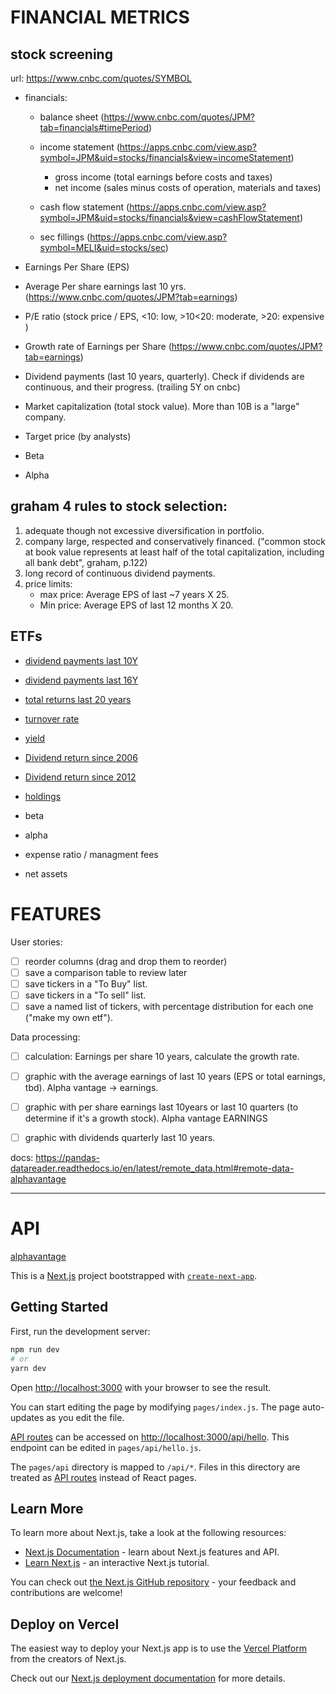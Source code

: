 # FINANCIAL METRICS 

## stock screening

url: https://www.cnbc.com/quotes/SYMBOL

- financials:
    - balance sheet (https://www.cnbc.com/quotes/JPM?tab=financials#timePeriod)
    - income statement (https://apps.cnbc.com/view.asp?symbol=JPM&uid=stocks/financials&view=incomeStatement)
        - gross income (total earnings before costs and taxes)
        - net income (sales minus costs of operation, materials and taxes)
    - cash flow statement (https://apps.cnbc.com/view.asp?symbol=JPM&uid=stocks/financials&view=cashFlowStatement)

    - sec fillings (https://apps.cnbc.com/view.asp?symbol=MELI&uid=stocks/sec)

- Earnings Per Share (EPS)
- Average Per share earnings last 10 yrs. (https://www.cnbc.com/quotes/JPM?tab=earnings)
- P/E ratio (stock price / EPS, <10: low, >10<20: moderate, >20: expensive )

- Growth rate of Earnings per Share (https://www.cnbc.com/quotes/JPM?tab=earnings)

- Dividend payments (last 10 years, quarterly). Check if dividends are continuous, and their progress. (trailing 5Y on cnbc)

- Market capitalization (total stock value). More than 10B is a "large" company. 

- Target price (by analysts)

- Beta

- Alpha

## graham 4 rules to stock selection:
1. adequate though not excessive diversification in portfolio. 
2. company large, respected and conservatively financed. ("common stock at book value represents at least half of the total capitalization, including all bank debt", graham, p.122)
3. long record of continuous dividend payments. 
4. price limits:
    - max price: Average EPS of last ~7 years X 25. 
    - Min price: Average EPS of last 12 months X 20. 


## ETFs

- [dividend payments last 10Y](https://www.barrons.com/market-data/funds/VIG)

- [dividend payments last 16Y](https://finance.yahoo.com/quote/VIG/history?period1=1146528000&period2=1642723200&interval=capitalGain%7Cdiv%7Csplit&filter=div&frequency=1mo&includeAdjustedClose=true)

- [total returns last 20 years](https://finance.yahoo.com/quote/VIG/performance?p=VIG) 

- [turnover rate](https://finance.yahoo.com/quote/ESGV/profile?p=VIG)

- [yield](https://finance.yahoo.com/quote/VIG?p=VIG&.tsrc=fin-srch)

- [Dividend return since 2006](https://finance.yahoo.com/quote/VIG/history?period1=1146528000&period2=1645056000&interval=capitalGain%7Cdiv%7Csplit&filter=div&frequency=1mo&includeAdjustedClose=true)

- [Dividend return since 2012](https://www.marketwatch.com/investing/fund/vig?mod=over_search)

- [holdings]('https://www.marketwatch.com/investing/fund/vig?mod=over_search')

- beta

- alpha

- expense ratio / managment fees

- net assets



# FEATURES

User stories:
- [ ] reorder columns (drag and drop them to reorder)
- [ ] save a comparison table to review later
- [ ] save tickers in a "To Buy" list.
- [ ] save tickers in a "To sell" list. 
- [ ] save a named list of tickers, with percentage distribution for each one ("make my own etf").

Data processing:
- [ ] calculation: Earnings per share 10 years, calculate the growth rate. 
- [ ] graphic with the average earnings of last 10 years (EPS or total earnings, tbd). Alpha vantage -> earnings. 
- [ ] graphic with per share earnings last 10years or last 10 quarters (to determine if it's a growth stock). Alpha vantage EARNINGS 
- [ ] graphic with dividends quarterly last 10 years.




docs: https://pandas-datareader.readthedocs.io/en/latest/remote_data.html#remote-data-alphavantage



------------------

# API

[alphavantage](https://www.alphavantage.co)


This is a [Next.js](https://nextjs.org/) project bootstrapped with [`create-next-app`](https://github.com/vercel/next.js/tree/canary/packages/create-next-app).

## Getting Started

First, run the development server:

```bash
npm run dev
# or
yarn dev
```

Open [http://localhost:3000](http://localhost:3000) with your browser to see the result.

You can start editing the page by modifying `pages/index.js`. The page auto-updates as you edit the file.

[API routes](https://nextjs.org/docs/api-routes/introduction) can be accessed on [http://localhost:3000/api/hello](http://localhost:3000/api/hello). This endpoint can be edited in `pages/api/hello.js`.

The `pages/api` directory is mapped to `/api/*`. Files in this directory are treated as [API routes](https://nextjs.org/docs/api-routes/introduction) instead of React pages.

## Learn More

To learn more about Next.js, take a look at the following resources:

- [Next.js Documentation](https://nextjs.org/docs) - learn about Next.js features and API.
- [Learn Next.js](https://nextjs.org/learn) - an interactive Next.js tutorial.

You can check out [the Next.js GitHub repository](https://github.com/vercel/next.js/) - your feedback and contributions are welcome!

## Deploy on Vercel

The easiest way to deploy your Next.js app is to use the [Vercel Platform](https://vercel.com/new?utm_medium=default-template&filter=next.js&utm_source=create-next-app&utm_campaign=create-next-app-readme) from the creators of Next.js.

Check out our [Next.js deployment documentation](https://nextjs.org/docs/deployment) for more details.

